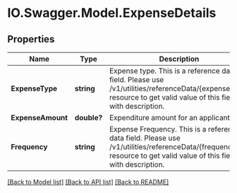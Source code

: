 # IO.Swagger.Model.ExpenseDetails
## Properties

Name | Type | Description | Notes
------------ | ------------- | ------------- | -------------
**ExpenseType** | **string** | Expense type. This is a reference data field. Please use /v1/utilities/referenceData/{expenseType} resource to get valid value of this field with description. | [optional] 
**ExpenseAmount** | **double?** | Expenditure amount for an applicant | [optional] 
**Frequency** | **string** | Expense Frequency. This is a reference data field. Please use /v1/utilities/referenceData/{frequency} resource to get valid value of this field with description. | [optional] 

[[Back to Model list]](../README.md#documentation-for-models) [[Back to API list]](../README.md#documentation-for-api-endpoints) [[Back to README]](../README.md)

